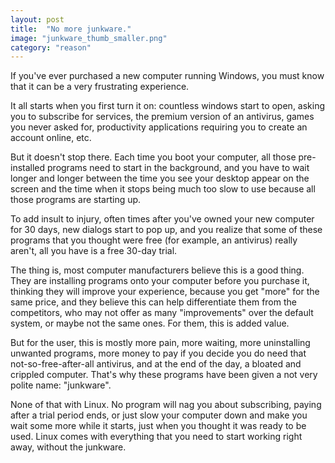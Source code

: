 ```yaml
---
layout: post
title:  "No more junkware."
image: "junkware_thumb_smaller.png"
category: "reason"
---
```

If you've ever purchased a new computer running Windows, you must know that it can be a very frustrating experience.

It all starts when you first turn it on: countless windows start to open, asking you to subscribe for services, the premium version of an antivirus, games you never asked for, productivity applications requiring you to create an account online, etc.

But it doesn't stop there. Each time you boot your computer, all those pre-installed programs need to start in the background, and you have to wait longer and longer between the time you see your desktop appear on the screen and the time when it stops being much too slow to use because all those programs are starting up.

To add insult to injury, often times after you've owned your new computer for 30 days, new dialogs start to pop up, and you realize that some of these programs that you thought were free (for example, an antivirus) really aren't, all you have is a free 30-day trial.

The thing is, most computer manufacturers believe this is a good thing. They are installing programs onto your computer before you purchase it, thinking they will improve your experience, because you get "more" for the same price, and they believe this can help differentiate them from the competitors, who may not offer as many "improvements" over the default system, or maybe not the same ones. For them, this is added value.

But for the user, this is mostly more pain, more waiting, more uninstalling unwanted programs, more money to pay if you decide you do need that not-so-free-after-all antivirus, and at the end of the day, a bloated and crippled computer. That's why these programs have been given a not very polite name: "junkware".

None of that with Linux. No program will nag you about subscribing, paying after a trial period ends, or just slow your computer down and make you wait some more while it starts, just when you thought it was ready to be used. Linux comes with everything that you need to start working right away, without the junkware.
